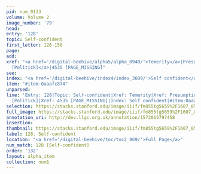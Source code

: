 ```yaml
---
pid: num_0133
volume: Volume 2
image_number: '79'
head: 
entry: '128'
topic: Self-confident
first_letter: 126-150
page: 
add: 
xref: "<a href='/digital-beehive/alpha5/alpha_0940/'>Temerity</a>|Presumption|<a href='/digital-beehive/toc/toc2_186/'>1001
  [Politick]</a>|4535 [PAGE_MISSING]"
see: 
index: "<a href='/digital-beehive/index4/index_3609/'>Self confident</a>"
item: "#item-0aaafc874"
unparsed: 
line: 'Entry: 128|Topic: Self-confident|Xref: Temerity|Xref: Presumption|Xref: 1001
  [Politick]|Xref: 4535 [PAGE_MISSING]|Index: Self confident|#item-0aaafc874'
selection: https://stacks.stanford.edu/image/iiif/fm855tg5659%2F1607_0546/285,3570,3058,496/full/0/default.jpg
full_image: https://stacks.stanford.edu/image/iiif/fm855tg5659%2F1607_0546/full/full/0/default.jpg
annotation_uri: http://dev.llgc.org.uk/annotation/1572015797458
insertion: 
thumbnail: https://stacks.stanford.edu/image/iiif/fm855tg5659%2F1607_0546/285,3570,600,180/250,/0/default.jpg
label: 128. Self-confident
location: "<a href='/digital-beehive/toc/toc2_069/'>Full Page</a>"
num_match: 128 [Self-confident]
order: '132'
layout: alpha_item
collection: num1
---
```

